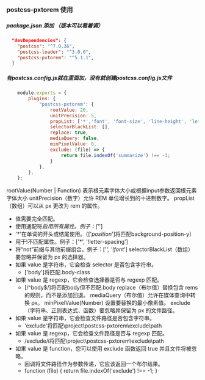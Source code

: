 ### postcss-pxtorem 使用

##### package.json 添加 （版本可以看着调）
``` json
  "devDependencies": {
    "postcss": "^7.0.36",
    "postcss-loader": "^3.0.0",
    "postcss-pxtorem": "^5.1.1",
  }
```
##### 有postcss.config.js就在里面加，没有就创建postcss.config.js文件

``` js
    module.exports = {
        plugins: {
            "postcss-pxtorem": {
                rootValue: 20,
                unitPrecision: 5, 
                propList: ['*','font', 'font-size', 'line-height', 'letter-spacing'], 
                selectorBlackList: [],
                replace: true,
                mediaQuery: false,
                minPixelValue: 0,
                exclude: (file) => {
                    return file.indexOf('summarize') !== -1;
                }
            },
        },
    };
```
 rootValue(Number | Function) 表示根元素字体大小或根据input参数返回根元素字体大小
 unitPrecision（数字）允许 REM 单位增长到的十进制数字。
 propList（数组）可以从 px 更改为 rem 的属性。
   * 值需要完全匹配。
   * 使用通配符*启用所有属性。例子：['*']
   * '*'在单词的开头或结尾使用。（['*position*']将匹配background-position-y）
   * 用于!不匹配属性。例子：['*', '!letter-spacing']
   * 将“not”前缀与其他前缀组合。例子：['*', '!font*']
 selectorBlackList（数组）要忽略并保留为 px 的选择器。
   * 如果 value 是字符串，它会检查 selector 是否包含字符串。
     * ['body']将匹配.body-class
   * 如果 value 是 regexp，它会检查选择器是否与 regexp 匹配。
     * [/^body$/]将匹配body但不匹配.body
 replace（布尔值）替换包含 rems 的规则，而不是添加回退。
 mediaQuery（布尔值）允许在媒体查询中转换 px。
 minPixelValue(Number) 设置要替换的最小像素值。
 exclude（字符串、正则表达式、函数）要忽略并保留为 px 的文件路径。
   * 如果 value 是字符串，它会检查文件路径是否包含字符串。
     * 'exclude'将匹配\project\postcss-pxtorem\exclude\path
   * 如果 value 是 regexp，它会检查文件路径是否与 regexp 匹配。
     * /exclude/i将匹配\project\postcss-pxtorem\exclude\path
   * 如果 value 是 function，您可以使用 exclude 函数返回 true 并且文件将被忽略。
     * 回调将文件路径作为参数传递，它应该返回一个布尔结果。
     * function (file) { return file.indexOf('exclude') !== -1; }
